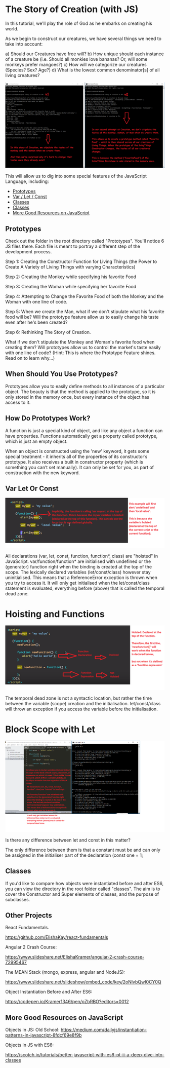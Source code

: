 <h1>The Story of Creation (with JS)</h1>

In this tutorial, we'll play the role of God as he embarks on creating his world.

As we begin to construct our creatures, we have several things we need to take into account:

a) Should our Creatures have free will?
b) How unique should each instance of a creature be (i.e. Should all monkies love bananas? Or, will some monkeys prefer mangoes?)
c) How will we categorize our creatures (Species? Sex? Age?)
d) What is the lowest common denominator[s] of all living creatures?

<img src="_img/creation.png">

This will allow us to dig into some special features of the JavaScript Language, including:

- [Prototypes](#prototypes)
- [Var / Let / Const](#var-let-or-const)
- [Classes](#classes)
- [Classes](#other-projects)
- [More Good Resources on JavaScript](#more-good-resources-on-javaScript)



Prototypes
--------

Check out the folder in the root directory called "Prototypes". You'll notice 6 JS files there. Each file is meant to portray a different step of the development process.

Step 1: Creating the Constructor Function for Living Things (the Power to Create A Variety of Living Things with varying Characteristics)

Step 2: Creating the Monkey while specifying his favorite Food

Step 3: Creating the Woman while specifying her favorite Food

Step 4: Attempting to Change the Favorite Food of both the Monkey and the Woman with one line of code.

Step 5: When we create the Man, what if we don't stipulate what his favorite food will be? Will the prototype feature allow us to easily change his taste even after he's been created?

Step 6: Rethinking The Story of Creation.

What if we don't stipulate the Monkey and Woman's favorite food when creating them? Will prototypes allow us to control the market's taste easily with one line of code? (Hint: This is where the Prototype Feature shines. Read on to learn why...)




<h2>When Should You Use Prototypes?</h2>

Prototypes allow you to easily define methods to all instances of a particular object. The beauty is that the method is applied to the prototype, so it is only stored in the memory once, but every instance of the object has access to it.


<h2>How Do Prototypes Work?</h2>

A function is just a special kind of object, and like any object a function can have properties. Functions automatically get a property called prototype, which is just an empty object. 

When an object is constructed using the 'new' keyword, it gets some special treatment - it inherits all of the properties of its constructor’s prototype. It also receives a built in constructor property (which is something you can’t set manually). It can only be set for you, as part of construction with the new keyword.


Var Let Or Const
--------

<img src="_img/js-hoisting-variables.png">

All declarations (var, let, const, function, function*, class) are "hoisted" in JavaScript. 
var/function/function* are initialised with undefined or the (generator) function right when the binding is created at the top of the scope. The lexically declared variables (let/const/class) however stay uninitialised. This means that a ReferenceError exception is thrown when you try to access it. It will only get initialised when the let/const/class statement is evaluated, everything before (above) that is called the temporal dead zone.

<h1>Hoisting and Functions</h1>

<img src="_img/js-hoisting-and-functions.png">

The temporal dead zone is not a syntactic location, but rather the time between the variable (scope) creation and the initialisation. let/const/class will throw an exception if you access the variable before the initialisation.


<h1>Block Scope with Let</h1>

<img src="_img/block-scope-with-let.png">

Is there any difference between let and const in this matter?

The only difference between them is that a constant must be and can only be assigned in the initialiser part of the declaration (const one = 1;


Classes
--------

If you'd like to compare how objects were instantiated before and after ES6, you can view the directory in the root folder called "classes". The aim is to cover the Constructor and Super elements of classes, and the purpose of subclasses.



Other Projects
--------


React Fundamentals. 

https://github.com/ElishaKay/react-fundamentals

Angular 2 Crash Course:

https://www.slideshare.net/ElishaKramer/angular-2-crash-course-72995467

The MEAN Stack (mongo, express, angular and NodeJS): 

https://www.slideshare.net/slideshow/embed_code/key/2oNlvbQwI0CY0Q 

Object Instantiation Before and After ES6:

https://codepen.io/Kramer1346/pen/oZbRBO?editors=0012


More Good Resources on JavaScript
--------

Objects in JS: Old School:
https://medium.com/dailyjs/instantiation-patterns-in-javascript-8fdcf69e8f9b

Objects in JS with ES6:

https://scotch.io/tutorials/better-javascript-with-es6-pt-ii-a-deep-dive-into-classes


